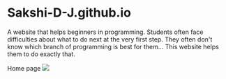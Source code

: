 # Sakshi-D-J.github.io
A website that helps beginners in programming.
Students often face difficulties about what to do next at the very first step.
They often don't know which branch of programming is best for them...
This website helps them to do exactly that.

Home page
![](screenshot/2020-02-09.PNG)

